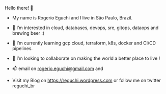 Hello there! 👋 

- My name is Rogerio Eguchi and I live in São Paulo, Brazil.

- 👀 I’m interested in cloud, databases, devops, sre, gitops, dataops and brewing beer :)

- 🌱 I’m currently learning gcp cloud, terraform, k8s, docker and CI/CD pipelines.

- 💞️ I’m looking to collaborate on making the world a better place to live !

- 📫  email on rogerio.eguchi@gmail.com and

- Visit my Blog on https://reguchi.wordpress.com or follow me on twitter reguchi_br
 
<!---
reguchibr/reguchibr is a ✨ special ✨ repository because its `README.md` (this file) appears on your GitHub profile.
You can click the Preview link to take a look at your changes.
--->
